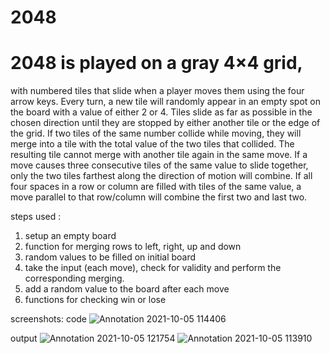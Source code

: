 # 2048
# 2048 is played on a gray 4×4 grid,
with numbered tiles that slide when a player moves them
using the four arrow keys. Every turn, a new tile will randomly appear in an empty spot on the
board with a value of either 2 or 4. Tiles slide as far as possible in the chosen direction until they
are stopped by either another tile or the edge of the grid. If two tiles of the same number collide
while moving, they will merge into a tile with the total value of the two tiles that collided. The
resulting tile cannot merge with another tile again in the same move. If a move causes three
consecutive tiles of the same value to slide together, only the two tiles farthest along the
direction of motion will combine. If all four spaces in a row or column are filled with tiles of the
same value, a move parallel to that row/column will combine the first two and last two.


steps used :
1. setup an empty board 
2. function for merging rows to left, right, up and down
3. random values to be filled on initial board
4. take the input (each move), check for validity and perform the corresponding merging. 
5. add a random value to the board after each move
6. functions for checking win or lose

screenshots: 
code 
![Annotation 2021-10-05 114406](https://user-images.githubusercontent.com/91930683/135972599-058b50c3-9b81-4740-a9d3-4d50ee603fa5.png)

output
![Annotation 2021-10-05 121754](https://user-images.githubusercontent.com/91930683/135973835-32800dc2-d3bd-4e57-ab34-7a82df1ddca6.png)
![Annotation 2021-10-05 113910](https://user-images.githubusercontent.com/91930683/135972899-3e9811df-af9a-433c-8538-9d93a1397708.png)
